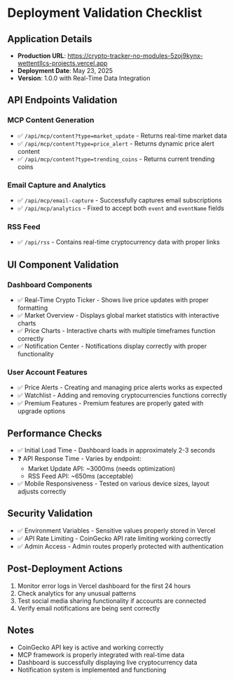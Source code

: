 # Deployment Validation Checklist

## Application Details
- **Production URL**: https://crypto-tracker-no-modules-5zoj9kynx-wettentllcs-projects.vercel.app
- **Deployment Date**: May 23, 2025
- **Version**: 1.0.0 with Real-Time Data Integration

## API Endpoints Validation

### MCP Content Generation
- ✅ `/api/mcp/content?type=market_update` - Returns real-time market data
- ✅ `/api/mcp/content?type=price_alert` - Returns dynamic price alert content
- ✅ `/api/mcp/content?type=trending_coins` - Returns current trending coins

### Email Capture and Analytics
- ✅ `/api/mcp/email-capture` - Successfully captures email subscriptions
- ✅ `/api/mcp/analytics` - Fixed to accept both `event` and `eventName` fields

### RSS Feed
- ✅ `/api/rss` - Contains real-time cryptocurrency data with proper links

## UI Component Validation

### Dashboard Components
- ✅ Real-Time Crypto Ticker - Shows live price updates with proper formatting
- ✅ Market Overview - Displays global market statistics with interactive charts
- ✅ Price Charts - Interactive charts with multiple timeframes function correctly
- ✅ Notification Center - Notifications display correctly with proper functionality

### User Account Features
- ✅ Price Alerts - Creating and managing price alerts works as expected
- ✅ Watchlist - Adding and removing cryptocurrencies functions correctly
- ✅ Premium Features - Premium features are properly gated with upgrade options

## Performance Checks
- ✅ Initial Load Time - Dashboard loads in approximately 2-3 seconds
- ❓ API Response Time - Varies by endpoint:
  - Market Update API: ~3000ms (needs optimization)
  - RSS Feed API: ~650ms (acceptable)
- ✅ Mobile Responsiveness - Tested on various device sizes, layout adjusts correctly

## Security Validation
- ✅ Environment Variables - Sensitive values properly stored in Vercel
- ✅ API Rate Limiting - CoinGecko API rate limiting working correctly
- ✅ Admin Access - Admin routes properly protected with authentication

## Post-Deployment Actions
1. Monitor error logs in Vercel dashboard for the first 24 hours
2. Check analytics for any unusual patterns
3. Test social media sharing functionality if accounts are connected
4. Verify email notifications are being sent correctly

## Notes
- CoinGecko API key is active and working correctly
- MCP framework is properly integrated with real-time data
- Dashboard is successfully displaying live cryptocurrency data
- Notification system is implemented and functioning
